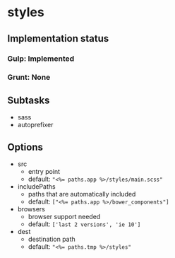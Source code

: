 # styles

## Implementation status

### Gulp: Implemented
### Grunt: None

## Subtasks

  * sass
  * autoprefixer

## Options

  * src
    * entry point
    * default: ``"<%= paths.app %>/styles/main.scss"``
  * includePaths
    * paths that are automatically included
    * default: ``["<%= paths.app %>/bower_components"]``
  * browsers
    * browser support needed
    * default: ``['last 2 versions', 'ie 10']``
  * dest
    * destination path
    * default: ``"<%= paths.tmp %>/styles"``
